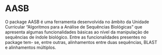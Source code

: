 # AASB

O package AASB é uma ferramenta desenvolvida no âmbito da Unidade Curricular “Algoritmos para a Análise de Sequências Biológicas” que apresenta algumas funcionalidades básicas ao nível da manipulação de sequências de índole biológico. Entre as funcionalidades presentes no package tem- se, entre outras, alinhamentos entre duas sequências, BLAST e alinhamentos múltiplos.
